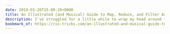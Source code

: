 ```yaml
---
date: 2019-03-26T15:09:19+0000
title: An Illustrated (and Musical) Guide to Map, Reduce, and Filter Array Methods
description: I've struggled for a little while to wrap my head around these <q>new</q> methods, but this article by Una Kravets couldn't have made them any easier or fun to understand!
bookmark_of: https://css-tricks.com/an-illustrated-and-musical-guide-to-map-reduce-and-filter-array-methods/
---
```


